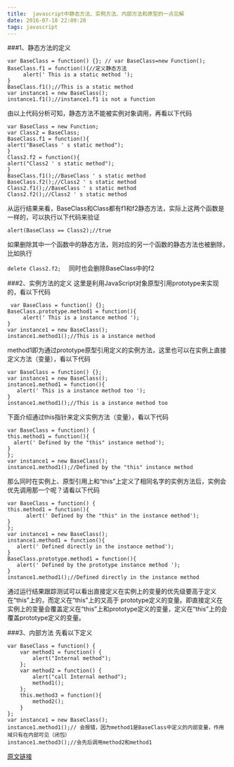 ```yaml
---
title:  javascript中静态方法、实例方法、内部方法和原型的一点见解
date: 2016-07-18 22:09:28
tags: javascript
---
```

###1、静态方法的定义


```
var BaseClass = function() {}; // var BaseClass=new Function();  
BaseClass.f1 = function(){//定义静态方法  
     alert(' This is a static method ');  
}  
BaseClass.f1();//This is a static method  
var instance1 = new BaseClass();  
instance1.f1();//instance1.f1 is not a function  
```
由以上代码分析可知，静态方法不能被实例对象调用，再看以下代码

```
var BaseClass = new Function;  
var Class2 = BaseClass;  
BaseClass.f1 = function(){  
alert("BaseClass ' s static method");  
}  
Class2.f2 = function(){  
alert("Class2 ' s static method");  
}  
BaseClass.f1();//BaseClass ' s static method  
BaseClass.f2();//Class2 ' s static method  
Class2.f1();//BaseClass ' s static method  
Class2.f2();//Class2 ' s static method  
```
 从运行结果来看，BaseClass和Class都有f1和f2静态方法，实际上这两个函数是一样的，可以执行以下代码来验证
 
 `alert(BaseClass == Class2);//true `
 
 如果删除其中一个函数中的静态方法，则对应的另一个函数的静态方法也被删除，比如执行
 
 ``
 delete Class2.f2;  
 ``
 同时也会删除BaseClass中的f2
 
###2、实例方法的定义
 这里是利用JavaScript对象原型引用prototype来实现的，看以下代码
 
 ```
  var BaseClass = function() {};  
BaseClass.prototype.method1 = function(){  
      alert(' This is a instance method ');  
}  
var instance1 = new BaseClass();  
instance1.method1();//This is a instance method  
 ```
 method1即为通过prototype原型引用定义的实例方法，这里也可以在实例上直接定义方法（变量），看以下代码
 
 ```
 var BaseClass = function() {};  
var instance1 = new BaseClass();  
instance1.method1 = function(){  
    alert(' This is a instance method too ');  
}   
instance1.method1();//This is a instance method too  
 ```
 下面介绍通过this指针来定义实例方法（变量），看以下代码
 
 ```
 var BaseClass = function() {  
 this.method1 = function(){  
   alert(' Defined by the "this" instance method');  
 }  
};  
var instance1 = new BaseClass();  
instance1.method1();//Defined by the "this" instance method  
 ```
 那么同时在实例上、原型引用上和“this”上定义了相同名字的实例方法后，实例会优先调用那一个呢？请看以下代码
 
 ```
 var BaseClass = function() {  
this.method1 = function(){  
       alert(' Defined by the "this" in the instance method');  
 }  
};  
var instance1 = new BaseClass();  
instance1.method1 = function(){  
    alert(' Defined directly in the instance method');  
}  
BaseClass.prototype.method1 = function(){  
    alert(' Defined by the prototype instance method ');  
}  
instance1.method1();//Defined directly in the instance method 
 ```
 
 通过运行结果跟踪测试可以看出直接定义在实例上的变量的优先级要高于定义在“this”上的，而定义在“this”上的又高于 prototype定义的变量。即直接定义在实例上的变量会覆盖定义在“this”上和prototype定义的变量，定义在“this”上的会覆盖prototype定义的变量。
 
 
###3、内部方法
先看以下定义

```
var BaseClass = function() {  
    var method1 = function() {  
        alert("Internal method");  
    };  
    var method2 = function() {  
        alert("call Internal method");  
        method1();  
    };  
    this.method3 = function(){  
        method2();  
    }  
};  
var instance1 = new BaseClass();  
instance1.method1();// 会报错，因为method1是BaseClass中定义的内部变量，作用域只有在内部可见（闭包）  
instance1.method3();//会先后调用method2和method1 
```

[原文链接](hhttp://blog.csdn.net/jerrysbest/article/details/6642003)
